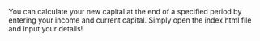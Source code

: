You can calculate your new capital at the end of a specified period by entering your income and current capital. Simply open the index.html file and input your details!